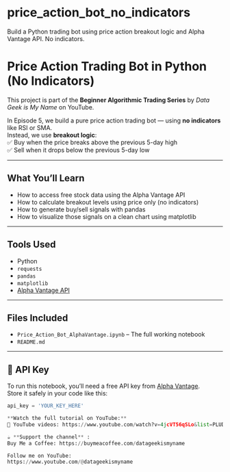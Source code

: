 # price_action_bot_no_indicators
Build a Python trading bot using price action breakout logic and Alpha Vantage API. No indicators.

# Price Action Trading Bot in Python (No Indicators)

This project is part of the **Beginner Algorithmic Trading Series** by *Data Geek is My Name* on YouTube.

In Episode 5, we build a pure price action trading bot — using **no indicators** like RSI or SMA.  
Instead, we use **breakout logic**:  
✅ Buy when the price breaks above the previous 5-day high  
✅ Sell when it drops below the previous 5-day low

---

## What You’ll Learn

- How to access free stock data using the Alpha Vantage API
- How to calculate breakout levels using price only (no indicators)
- How to generate buy/sell signals with pandas
- How to visualize those signals on a clean chart using matplotlib

---

## Tools Used

- Python
- `requests`
- `pandas`
- `matplotlib`
- [Alpha Vantage API](https://www.alphavantage.co/)

---

## Files Included

- `Price_Action_Bot_AlphaVantage.ipynb` – The full working notebook
- `README.md`

---

## 🔑 API Key

To run this notebook, you’ll need a free API key from [Alpha Vantage](https://www.alphavantage.co/support/#api-key).  
Store it safely in your code like this:
```python
api_key = 'YOUR_KEY_HERE'

**Watch the full tutorial on YouTube:**  
🎥 YouTube videos: https://www.youtube.com/watch?v=4jcVT56qSLo&list=PLUDxdzmiKmX68B9R5LzI6_JBr63bx_Jun

☕ **Support the channel** :
Buy Me a Coffee: https://buymeacoffee.com/datageekismyname

Follow me on YouTube:
https://www.youtube.com/@datageekismyname



